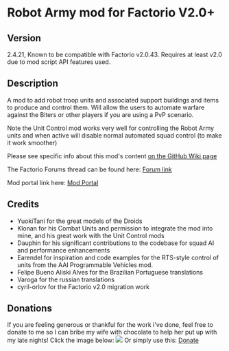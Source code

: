 # Robot Army mod for Factorio V2.0+

## Version
2.4.21,
Known to be compatible with Factorio v2.0.43. Requires at least v2.0 due to mod script API features used.


## Description
A mod to add robot troop units and associated support buildings and items to produce and control them. Will allow the users to automate warfare against the Biters or other players if you are using a PvP scenario.

Note the Unit Control mod works very well for controlling the Robot Army units and when active will disable normal automated squad control (to make it work smoother)

Please see specific info about this mod's content [on the GitHub Wiki page](https://github.com/kyranf/robotarmyfactorio/wiki)

The Factorio Forums thread can be found here: [Forum link](https://forums.factorio.com/viewtopic.php?f=97&t=23543)

Mod portal link here: [Mod Portal](https://mods.factorio.com/mods/kyranzor/robotarmy)

## Credits
* YuokiTani for the great models of the Droids
* Klonan for his Combat Units and permission to integrate the mod into mine, and his great work with the Unit Control mods
* Dauphin for his significant contributions to the codebase for squad AI and performance enhancements
* Earendel for inspiration and code examples for the RTS-style control of units from the AAI Programmable Vehicles mod.
* Felipe Bueno Aliski Alves for the Brazilian Portuguese translations
* Varoga for the russian translations
* cyril-orlov for the Factorio v2.0 migration work

## Donations
If you are feeling generous or thankful for the work i've done, feel free to donate to me so I can bribe my wife with chocolate to help her put up with my late nights! Click the image below:
[![](https://www.paypalobjects.com/en_US/i/btn/btn_donateCC_LG.gif)](https://www.paypal.me/KyranF)
Or simply use this: [Donate](https://www.paypal.me/KyranF)